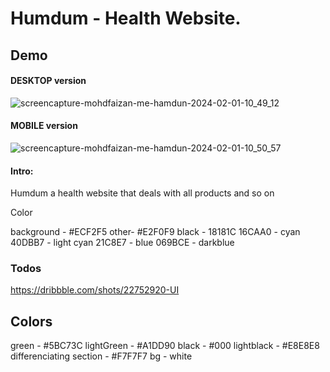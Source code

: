 # Humdum - Health Website.

## Demo
#### DESKTOP version
![screencapture-mohdfaizan-me-hamdun-2024-02-01-10_49_12](https://github.com/mohdfaizan5/hamdun/assets/79694828/feec6b76-af1d-46da-bac0-904815c7afd3)

#### MOBILE version
![screencapture-mohdfaizan-me-hamdun-2024-02-01-10_50_57](https://github.com/mohdfaizan5/hamdun/assets/79694828/7386d055-d430-42a7-9df6-a42e5ee22fb1)


#### Intro:
Humdum a health website that deals with all products and so on


Color

background - #ECF2F5
other- #E2F0F9
black - 18181C
16CAA0 - cyan
40DBB7 - light cyan
21C8E7 - blue
069BCE - darkblue


<!-- FInal colors -->



### Todos


<!-- FInal Inspiration -->
https://dribbble.com/shots/22752920-UI

## Colors

green - #5BC73C
lightGreen - #A1DD90
black - #000
lightblack - #E8E8E8
differenciating section - #F7F7F7
bg - white


<!-- Work one more hour -->
